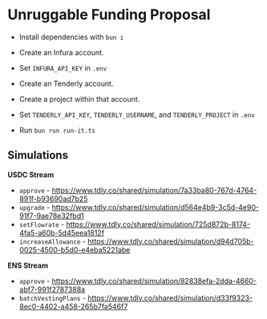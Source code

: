 # Unruggable Funding Proposal

- Install dependencies with `bun i`

- Create an Infura account.
- Set `INFURA_API_KEY` in `.env`

- Create an Tenderly account.
- Create a project within that account.
- Set `TENDERLY_API_KEY`, `TENDERLY_USERNAME`, and `TENDERLY_PROJECT` in `.env`

- Run `bun run run-it.ts`

## Simulations

**USDC Stream**
- `approve` - https://www.tdly.co/shared/simulation/7a33ba80-767d-4764-891f-b93690ad7b25
- `upgrade` - https://www.tdly.co/shared/simulation/d564e4b9-3c5d-4e90-91f7-9ae78e32fbd1
- `setFlowrate` - https://www.tdly.co/shared/simulation/725d872b-8174-4fa5-a60b-5d45eea1812f
- `increaseAllowance` - https://www.tdly.co/shared/simulation/d94d705b-0025-4500-b5d0-e4eba5221abe

**ENS Stream**
- `approve` - https://www.tdly.co/shared/simulation/82838efa-2dda-4660-abf7-991f2787388a
- `batchVestingPlans` - https://www.tdly.co/shared/simulation/d33f9323-8ec0-4402-a458-265b7fa546f7